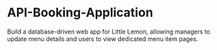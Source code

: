 # API-Booking-Application
Build a database-driven web app for Little Lemon, allowing managers to update menu details and users to view dedicated menu item pages.
